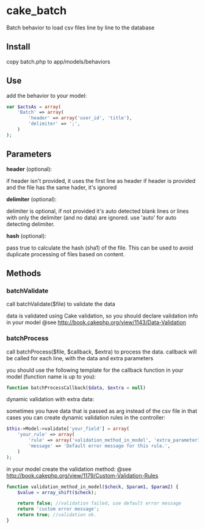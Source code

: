 cake_batch
==========

Batch behavior to load csv files line by line to the database

## Install
copy batch.php to app/models/behaviors


## Use

add the behavior to your model:

```php
var $actsAs = array(
	'Batch' => array(
		'header' => array('user_id', 'title'),
		'delimiter' => ';',
	)
);
```

## Parameters

**header** (optional):

if header isn't provided, it uses the first line as header
if header is provided and the file has the same hader, it's ignored

**delimiter** (optional):

delimiter is optional, if not provided it's auto detected
blank lines or lines with only the delimiter (and no data) are ignored.
use 'auto' for auto detecting delimiter.

**hash** (optional):

pass true to calculate the hash (sha1) of the file. This can be used to avoid
duplicate processing of files based on content.


## Methods

### batchValidate

call batchValidate($file) to validate the data

data is validated using Cake validation, so you should declare validation info in your model
@see http://book.cakephp.org/view/1143/Data-Validation

### batchProcess
call batchProcess($file, $callback, $extra) to process the data. callback will be called for each line, with the data and extra parameters

you should use the following template for the callback function in your model (function name is up to you):

```php
function batchProcessCallback($data, $extra = null)
```

dynamic validation with extra data:

sometimes you have data that is passed as arg instead of the csv file
in that cases you can create dynamic validation rules in the controller:

```php
$this->Model->validate['your_field'] = array(
	'your_rule' => array(
		'rule' => array('validation_method_in_model', 'extra_parameter1', 'extra_parameter2'),
		'message' => 'Default error message for this rule.',
	)
);
```

in your model create the validation method:
@see http://book.cakephp.org/view/1179/Custom-Validation-Rules

```php
function validation_method_in_model($check, $param1, $param2) {
	$value = array_shift($check);

	return false; //validation failed, use default error message
	return 'custom error message';
	return true; //validation ok.
}
```
